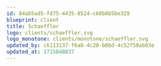 ```yaml
---
id: 84ab5ad5-fd75-4435-8524-c68b8b5be329
blueprint: client
title: Schaeffler
logo: clients/schaeffler.svg
logo_monotone: clients/monotone/schaeffler.svg
updated_by: c6113137-f6a8-4c20-b0bd-4c52f58ab03e
updated_at: 1715848837
---
```


